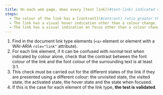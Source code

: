 ```yaml
---
title: On each web page, does every [text link](#text-link) indicated only by colour, and whose nature is not obvious, meet these conditions?
steps:
  - The colour of the link has a [contrast](#contrast) ratio greater than or equal to 3:1 in relation to the surrounding text.
  - The link has a visual hover indication other than a colour change.
  - The link has a visual indication on focus other than a colour change.
---
```


1. Find in the document link type elements (`<a>` element or element with a WAI-ARIA `role="link"` attribute).
2. For each link element, if it can be confused with normal text when indicated by colour alone, check that the contrast between the font colour of the link and the font colour of the surrounding text is at least 3:1.
3. This check must be carried out for the different states of the link if they are presented using a different colour: the unvisited state, the visited state, the activated state, the hover state and the state when focused.
4. If this is the case for each element of the link type, **the test is validated**.
